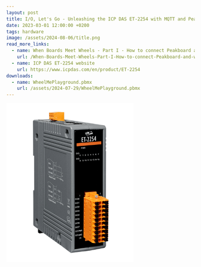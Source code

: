 ```yaml
---
layout: post
title: I/O, Let's Go - Unleashing the ICP DAS ET-2254 with MQTT and Peakboard
date: 2023-03-01 12:00:00 +0200
tags: hardware
image: /assets/2024-08-06/title.png
read_more_links:
  - name: When Boards Meet Wheels - Part I - How to connect Peakboard and wheel.me robots
    url: /When-Boards-Meet-Wheels-Part-I-How-to-connect-Peakboard-and-wheel.me-robots.html
  - name: ICP DAS ET-2254 website
    url: https://www.icpdas.com/en/product/ET-2254
downloads:
  - name: WheelMePlayground.pbmx
    url: /assets/2024-07-29/WheelMePlayground.pbmx
---
```




![image](/assets/2024-08-06/010.png)

